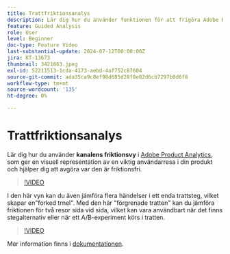 ```yaml
---
title: Trattfriktionsanalys
description: Lär dig hur du använder funktionen för att frigöra Adobe Product Analytics, som ger en visuell representation av en viktig användarresa i din produkt och hjälper dig att avgöra var det finns friktion i den.
feature: Guided Analysis
role: User
level: Beginner
doc-type: Feature Video
last-substantial-update: 2024-07-12T00:00:00Z
jira: KT-13673
thumbnail: 3421663.jpeg
exl-id: 52211513-1cda-4173-aebd-4af752c87604
source-git-commit: ada35ca9c8ef98d685d28f8e02d6cb7297b0d6f0
workflow-type: tm+mt
source-wordcount: '135'
ht-degree: 0%

---
```


# Trattfriktionsanalys

Lär dig hur du använder **kanalens friktionsvy** i [Adobe Product Analytics](../../adobe-product-analytics/adobe-product-analytics-overview.md), som ger en visuell representation av en viktig användarresa i din produkt och hjälper dig att avgöra var den är friktionsfri.

>[!VIDEO](https://video.tv.adobe.com/v/3421663/?learn=on)

I den här vyn kan du även jämföra flera händelser i ett enda trattsteg, vilket skapar en&quot;forked trnel&quot;. Med den här &quot;förgrenade tratten&quot; kan du jämföra friktionen för två resor sida vid sida, vilket kan vara användbart när det finns stegalternativ eller när ett A/B-experiment körs i tratten.

>[!VIDEO](https://video.tv.adobe.com/v/3431113/?learn=on)

Mer information finns i [dokumentationen](https://experienceleague.adobe.com/en/docs/analytics-platform/using/guided-analysis/funnel/friction).
